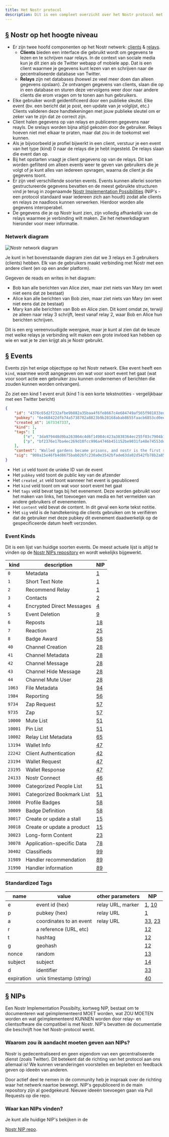 ```yaml
---
title: Het Nostr protocol
description: Dit is een compleet overzicht over het Nostr protocol met details over verschillende Event types, Kinds en Tags. We leggen ook uit hoe Nostr Implementation Possibilities (NIPs) werken.
---
```


## [§](#nostr-high-level) Nostr op het hoogte niveau

-   Er zijn twee hoofd componenten op het Nostr netwerk: [clients](/nl/clients) & [relays](/nl/relays).
    - **Clients** bieden een interface die gebruikt wordt om gegevens te lezen en te schrijven naar relays. In de context van sociale media kun je dit zien als de Twitter webapp of mobiele app. Dat is een client waarmee je gegevens kunt lezen van en schrijven naar de gecentraliseerde database van Twitter.
    - **Relays** zijn net databases (hoewel ze veel meer doen dan alleen gegevens opslaan). Ze ontvangen gegevens van clients, slaan die op in een database en sturen deze vervolgens weer door naar andere clients die erom vragen om te tonen aan hun gebruikers. 
-   Elke gebruiker wordt geïdentificeerd door een publieke sleutel. Elke event (bv. een bericht dat je post, een update van je volglijst, etc.) Clients valideren deze handtekeningen met jouw publieke sleutel om er zeker van te zijn dat ze correct zijn.
-   Client halen gegevens op van relays en publiceren gegevens naar reayls. De srelays worden bijna altijd gekozen door de gebruiker. Relays hoeven niet met elkaar te praten, maar dat zou in de toekomst wel kunnen.
-   Als je bijvoorbeeld je profiel bijwerkt in een client, verstuur je een event van het type (kind) 0 naar de relays die je hebt ingesteld. De relays slaan die event dan op.
-   Bij het opstarten vraagt je client gegevens op van de relays. Dit kan worden gefilterd om alleen events weer te geven van gebruikers die je volgt of je kunt alles van iedereen opvragen, waarna de client je die gegevens toont.
-   Er zijn veel verschillende soorten events. Events kunnen allerlei soorten gestructureerde gegevens bevatten en de meest gebruikte structuren vind je terug in zogenaamde [Nostr Implementation Possibilities](#nips) (NIP's - een protocol standaard waar iedereen zich aan houdt) zodat alle clients en relays ze naadloos kunnen verwerken. Hierdoor worden alle gegevens interoperabel.
-   De gegevens die je op Nostr kunt zien, zijn volledig afhankelijk van de relays waarmee je verbinding wilt maken. Zie het netwerkdiagram hieronder voor meer informatie.

### Netwerk diagram

![Nostr network diagram](/images/nostr-network.webp)

Je kunt in het bovenstaande diagram zien dat we 3 relays en 3 gebruikers (clients) hebben. Elk van de gebruikers maakt verbinding met Nostr met een andere client (en op een ander platform).

Gegeven de reads en writes in het diagram:

-   Bob kan alle berichten van Alice zien, maar ziet niets van Mary (en weet niet eens dat ze bestaat)
-   Alice kan alle berichten van Bob zien, maar ziet niets van Mary (en weet niet eens dat ze bestaat)
-   Mary kan alle berichten van Bob en Alice zien. Dit komt omdat ze, terwijl ze alleen naar relay 3 schrijft, leest vanaf relay 2, waar Bob en Alice hun berichten schrijven.

Dit is een erg vereenvoudigde weergave, maar je kunt al zien dat de keuze met welke relays je verbinding wilt maken een grote invloed kan hebben op wie en wat je te zien krijgt als je Nostr gebruikt.

## [§](#events) Events

Events zijn het enige objecttype op het Nostr netwerk. Elke event heeft een `kind`, waarmee wordt aangegeven om wat voor soort event het gaat (wat voor soort actie een gebruiker zou kunnen ondernemen of berichten die zouden kunnen worden ontvangen).

Zo ziet een kind 1 event eruit (kind 1 is een korte tekstnotities - vergelijkbaar met een Twitter bericht)

```json
{
    "id": "4376c65d2f232afbe9b882a35baa4f6fe8667c4e684749af565f981833ed6a65",
    "pubkey": "6e468422dfb74a5738702a8823b9b28168abab8655faacb6853cd0ee15deee93",
    "created_at": 1673347337,
    "kind": 1,
    "tags": [
        ["e", "3da979448d9ba263864c4d6f14984c423a3838364ec255f03c7904b1ae77f206"],
        ["p", "bf2376e17ba4ec269d10fcc996a4746b451152be9031fa48e74553dde5526bce"]
    ],
    "content": "Walled gardens became prisons, and nostr is the first step towards tearing down the prison walls.",
    "sig": "908a15e46fb4d8675bab026fc230a0e3542bfade63da02d542fb78b2a8513fcd0092619a2c8c1221e581946e0191f2af505dfdf8657a414dbca329186f009262"
}
```

-   Het `id` veld toont de unieke ID van de event
-   Het `pubkey` veld toont de public key van de afzender
-   Het `created_at` veld toont wanneer het event is gepubliceerd
-   Het `kind` veld toont om wat voor soort event het gaat
-   Het `tags` veld bevat tags bij het evenement. Deze worden gebruikt voor het maken van links, het toevoegen van media en het vermelden van andere gebruikers of evenementen.
-   Het `content` veld bevat de content. In dit geval een korte tekst notitie.
-   Het `sig` veld is de handtekening die clients gebruiken om te verifiëren dat de gebruiker met deze pubkey dit evenement daadwerkelijk op de gespecificeerde datum heeft verzonden.

### Event Kinds

Dit is een lijst van huidige soorten events. De meest actuele lijst is altijd te vinden op de [Nostr NIPs repository](https://github.com/nostr-protocol/nips) en wordt wekelijks bijgewerkt.

| kind    | description                | NIP                                                            |
| ------- | -------------------------- | -------------------------------------------------------------- |
| `0`     | Metadata                   | [1](https://github.com/nostr-protocol/nips/blob/master/01.md)  |
| `1`     | Short Text Note            | [1](https://github.com/nostr-protocol/nips/blob/master/01.md)  |
| `2`     | Recommend Relay            | [1](https://github.com/nostr-protocol/nips/blob/master/01.md)  |
| `3`     | Contacts                   | [2](https://github.com/nostr-protocol/nips/blob/master/02.md)  |
| `4`     | Encrypted Direct Messages  | [4](https://github.com/nostr-protocol/nips/blob/master/04.md)  |
| `5`     | Event Deletion             | [9](https://github.com/nostr-protocol/nips/blob/master/09.md)  |
| `6`     | Reposts                    | [18](https://github.com/nostr-protocol/nips/blob/master/18.md) |
| `7`     | Reaction                   | [25](https://github.com/nostr-protocol/nips/blob/master/25.md) |
| `8`     | Badge Award                | [58](https://github.com/nostr-protocol/nips/blob/master/58.md) |
| `40`    | Channel Creation           | [28](https://github.com/nostr-protocol/nips/blob/master/28.md) |
| `41`    | Channel Metadata           | [28](https://github.com/nostr-protocol/nips/blob/master/28.md) |
| `42`    | Channel Message            | [28](https://github.com/nostr-protocol/nips/blob/master/28.md) |
| `43`    | Channel Hide Message       | [28](https://github.com/nostr-protocol/nips/blob/master/28.md) |
| `44`    | Channel Mute User          | [28](https://github.com/nostr-protocol/nips/blob/master/28.md) |
| `1063`  | File Metadata              | [94](https://github.com/nostr-protocol/nips/blob/master/94.md) |
| `1984`  | Reporting                  | [56](https://github.com/nostr-protocol/nips/blob/master/56.md) |
| `9734`  | Zap Request                | [57](https://github.com/nostr-protocol/nips/blob/master/57.md) |
| `9735`  | Zap                        | [57](https://github.com/nostr-protocol/nips/blob/master/57.md) |
| `10000` | Mute List                  | [51](https://github.com/nostr-protocol/nips/blob/master/51.md) |
| `10001` | Pin List                   | [51](https://github.com/nostr-protocol/nips/blob/master/51.md) |
| `10002` | Relay List Metadata        | [65](https://github.com/nostr-protocol/nips/blob/master/65.md) |
| `13194` | Wallet Info                | [47](https://github.com/nostr-protocol/nips/blob/master/47.md) |
| `22242` | Client Authentication      | [42](https://github.com/nostr-protocol/nips/blob/master/42.md) |
| `23194` | Wallet Request             | [47](https://github.com/nostr-protocol/nips/blob/master/47.md) |
| `23195` | Wallet Response            | [47](https://github.com/nostr-protocol/nips/blob/master/47.md) |
| `24133` | Nostr Connect              | [46](https://github.com/nostr-protocol/nips/blob/master/46.md) |
| `30000` | Categorized People List    | [51](https://github.com/nostr-protocol/nips/blob/master/51.md) |
| `30001` | Categorized Bookmark List  | [51](https://github.com/nostr-protocol/nips/blob/master/51.md) |
| `30008` | Profile Badges             | [58](https://github.com/nostr-protocol/nips/blob/master/58.md) |
| `30009` | Badge Definition           | [58](https://github.com/nostr-protocol/nips/blob/master/58.md) |
| `30017` | Create or update a stall   | [15](https://github.com/nostr-protocol/nips/blob/master/15.md) |
| `30018` | Create or update a product | [15](https://github.com/nostr-protocol/nips/blob/master/15.md) |
| `30023` | Long-form Content          | [23](https://github.com/nostr-protocol/nips/blob/master/23.md) |
| `30078` | Application-specific Data  | [78](https://github.com/nostr-protocol/nips/blob/master/78.md) |
| `30402` | Classifieds                | [99](https://github.com/nostr-protocol/nips/blob/master/99.md) |
| `31989` | Handler recommendation     | [89](https://github.com/nostr-protocol/nips/blob/master/89.md) |
| `31990` | Handler information        | [89](https://github.com/nostr-protocol/nips/blob/master/89.md) |

### Standardized Tags

| name       | value                   | other parameters  | NIP                                                                                                                            |
| ---------- | ----------------------- | ----------------- | ------------------------------------------------------------------------------------------------------------------------------ |
| e          | event id (hex)          | relay URL, marker | [1](https://github.com/nostr-protocol/nips/blob/master/01.md), [10](https://github.com/nostr-protocol/nips/blob/master/10.md)  |
| p          | pubkey (hex)            | relay URL         | [1](https://github.com/nostr-protocol/nips/blob/master/01.md)                                                                  |
| a          | coordinates to an event | relay URL         | [33](https://github.com/nostr-protocol/nips/blob/master/33.md), [23](https://github.com/nostr-protocol/nips/blob/master/23.md) |
| r          | a reference (URL, etc)  |                   | [12](https://github.com/nostr-protocol/nips/blob/master/12.md)                                                                 |
| t          | hashtag                 |                   | [12](https://github.com/nostr-protocol/nips/blob/master/12.md)                                                                 |
| g          | geohash                 |                   | [12](https://github.com/nostr-protocol/nips/blob/master/12.md)                                                                 |
| nonce      | random                  |                   | [13](https://github.com/nostr-protocol/nips/blob/master/13.md)                                                                 |
| subject    | subject                 |                   | [14](https://github.com/nostr-protocol/nips/blob/master/14.md)                                                                 |
| d          | identifier              |                   | [33](https://github.com/nostr-protocol/nips/blob/master/33.md)                                                                 |
| expiration | unix timestamp (string) |                   | [40](https://github.com/nostr-protocol/nips/blob/master/40.md)                                                                 |

## [§](#nips) NIPs

Een Nostr Implementation Possibilty, kortweg NIP, bestaat om te documenteren wat geïmplementeerd MOET worden, wat ZOU MOETEN worden en wat geïmplementeerd KUNNEN worden door relay- en clientsoftware die compatibel is met Nostr. NIP's bevatten de documentatie die beschrijft hoe het Nostr-protocol werkt.

### Waarom zou ik aandacht moeten geven aan NIPs?

Nostr is gedecentraliseerd en geen eigendom van een gecentraliseerde dienst (zoals Twitter). Dit betekent dat de richting van het protocol aan ons allemaal is! We kunnen veranderingen voorstellen en bepleiten en feedback geven op ideeën van anderen.

Door actief deel te nemen in de community heb je inspraak over de richting waar het netwerk naartoe beweegt. NIP's gepubliceerd in de main repository zijn al goedgekeurd. Nieuwe ideeën toevoegen gaan via Pull Requests op die repo.

### Waar kan NIPs vinden?

Je kunt alle huidige NIP's bekijken in de

 [Nostr NIP repo](https://github.com/nostr-protocol/nips).
